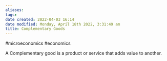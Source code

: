 ```yaml
---
aliases: 
tags: 
date created: 2022-04-03 16:14
date modified: Monday, April 18th 2022, 3:31:49 am
title: Complementary Goods
---
```


#microeconomics #economics

A Complementary good is a product or service that adds value to another.
